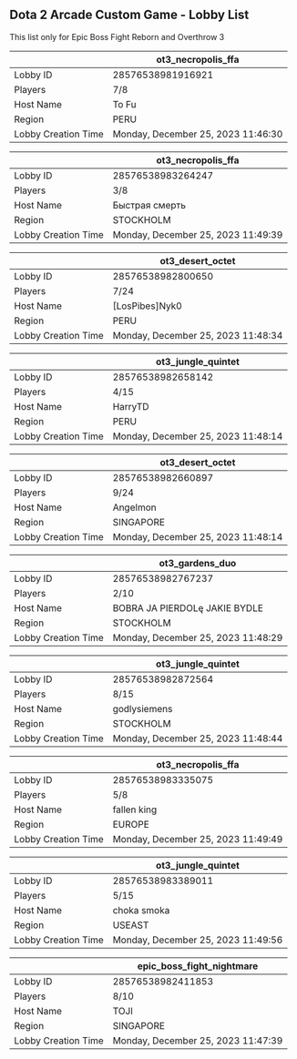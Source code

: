 ## Dota 2 Arcade Custom Game - Lobby List

This list only for Epic Boss Fight Reborn and Overthrow 3

|  | ot3_necropolis_ffa |
| ------ | ------ |
| Lobby ID | 28576538981916921 |
| Players | 7/8 |
| Host Name | To Fu |
| Region | PERU |
| Lobby Creation Time | Monday, December 25, 2023 11:46:30 |


|  | ot3_necropolis_ffa |
| ------ | ------ |
| Lobby ID | 28576538983264247 |
| Players | 3/8 |
| Host Name | Быстрая смерть |
| Region | STOCKHOLM |
| Lobby Creation Time | Monday, December 25, 2023 11:49:39 |


|  | ot3_desert_octet |
| ------ | ------ |
| Lobby ID | 28576538982800650 |
| Players | 7/24 |
| Host Name | [LosPibes]Nyk0 |
| Region | PERU |
| Lobby Creation Time | Monday, December 25, 2023 11:48:34 |


|  | ot3_jungle_quintet |
| ------ | ------ |
| Lobby ID | 28576538982658142 |
| Players | 4/15 |
| Host Name | HarryTD |
| Region | PERU |
| Lobby Creation Time | Monday, December 25, 2023 11:48:14 |


|  | ot3_desert_octet |
| ------ | ------ |
| Lobby ID | 28576538982660897 |
| Players | 9/24 |
| Host Name | Angelmon |
| Region | SINGAPORE |
| Lobby Creation Time | Monday, December 25, 2023 11:48:14 |


|  | ot3_gardens_duo |
| ------ | ------ |
| Lobby ID | 28576538982767237 |
| Players | 2/10 |
| Host Name | BOBRA JA PIERDOLę JAKIE BYDLE |
| Region | STOCKHOLM |
| Lobby Creation Time | Monday, December 25, 2023 11:48:29 |


|  | ot3_jungle_quintet |
| ------ | ------ |
| Lobby ID | 28576538982872564 |
| Players | 8/15 |
| Host Name | godlysiemens |
| Region | STOCKHOLM |
| Lobby Creation Time | Monday, December 25, 2023 11:48:44 |


|  | ot3_necropolis_ffa |
| ------ | ------ |
| Lobby ID | 28576538983335075 |
| Players | 5/8 |
| Host Name | fallen king |
| Region | EUROPE |
| Lobby Creation Time | Monday, December 25, 2023 11:49:49 |


|  | ot3_jungle_quintet |
| ------ | ------ |
| Lobby ID | 28576538983389011 |
| Players | 5/15 |
| Host Name | choka smoka |
| Region | USEAST |
| Lobby Creation Time | Monday, December 25, 2023 11:49:56 |


|  | epic_boss_fight_nightmare |
| ------ | ------ |
| Lobby ID | 28576538982411853 |
| Players | 8/10 |
| Host Name | TOJI |
| Region | SINGAPORE |
| Lobby Creation Time | Monday, December 25, 2023 11:47:39 |



